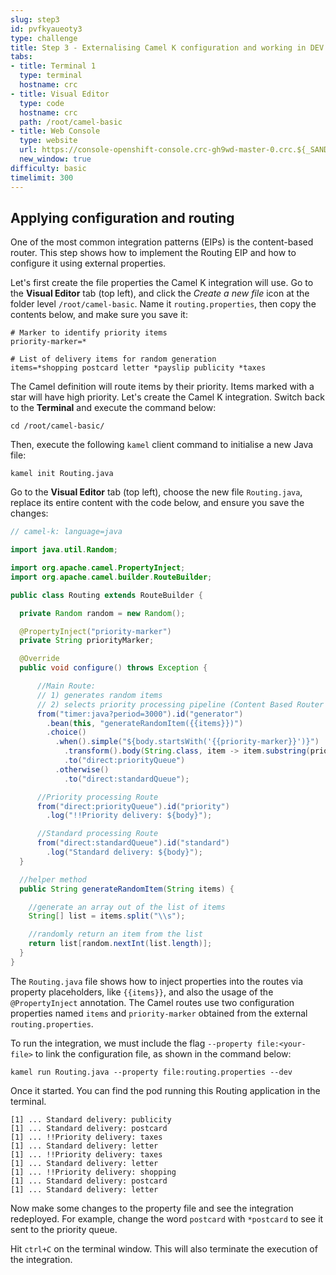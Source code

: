```yaml
---
slug: step3
id: pvfkyaueoty3
type: challenge
title: Step 3 - Externalising Camel K configuration and working in DEV mode
tabs:
- title: Terminal 1
  type: terminal
  hostname: crc
- title: Visual Editor
  type: code
  hostname: crc
  path: /root/camel-basic
- title: Web Console
  type: website
  url: https://console-openshift-console.crc-gh9wd-master-0.crc.${_SANDBOX_ID}.instruqt.io
  new_window: true
difficulty: basic
timelimit: 300
---
```

## Applying configuration and routing

One of the most common integration patterns (EIPs) is the content-based router. This step shows how to implement the Routing EIP and how to configure it using external properties.

Let's first create the file properties the Camel K integration will use.
Go to the **Visual Editor** tab (top left), and click the *Create a new file* icon at the folder level `/root/camel-basic`. Name it `routing.properties`, then copy the contents below, and make sure you save it:

```properties
# Marker to identify priority items
priority-marker=*

# List of delivery items for random generation
items=*shopping postcard letter *payslip publicity *taxes
```

The Camel definition will route items by their priority. Items marked with a star will have high priority. Let's create the Camel K integration. Switch back to the **Terminal** and execute the command below:

```
cd /root/camel-basic/
```

Then, execute the following `kamel` client command to initialise a new Java file:

```
kamel init Routing.java
```

Go to the **Visual Editor** tab (top left), choose the new file `Routing.java`, replace its entire content with the code below, and ensure you save the changes:

```java
// camel-k: language=java

import java.util.Random;

import org.apache.camel.PropertyInject;
import org.apache.camel.builder.RouteBuilder;

public class Routing extends RouteBuilder {

  private Random random = new Random();

  @PropertyInject("priority-marker")
  private String priorityMarker;

  @Override
  public void configure() throws Exception {

      //Main Route:
      // 1) generates random items
      // 2) selects priority processing pipeline (Content Based Router EIP)
      from("timer:java?period=3000").id("generator")
        .bean(this, "generateRandomItem({{items}})")
        .choice()
          .when().simple("${body.startsWith('{{priority-marker}}')}")
            .transform().body(String.class, item -> item.substring(priorityMarker.length()))
            .to("direct:priorityQueue")
          .otherwise()
            .to("direct:standardQueue");

      //Priority processing Route
      from("direct:priorityQueue").id("priority")
        .log("!!Priority delivery: ${body}");

      //Standard processing Route
      from("direct:standardQueue").id("standard")
        .log("Standard delivery: ${body}");
  }

  //helper method
  public String generateRandomItem(String items) {

    //generate an array out of the list of items
    String[] list = items.split("\\s");

    //randomly return an item from the list
    return list[random.nextInt(list.length)];
  }
}
```

The `Routing.java` file shows how to inject properties into the routes via property placeholders, like `{{items}}`, and also the usage of the `@PropertyInject` annotation.
The Camel routes use two configuration properties named `items` and `priority-marker` obtained from the external `routing.properties`.

To run the integration, we must include the flag `--property file:<your-file>` to link the configuration file, as shown in the command below:

```
kamel run Routing.java --property file:routing.properties --dev
```
Once it started. You can find the pod running this Routing application in the terminal.

```
[1] ... Standard delivery: publicity
[1] ... Standard delivery: postcard
[1] ... !!Priority delivery: taxes
[1] ... Standard delivery: letter
[1] ... !!Priority delivery: taxes
[1] ... Standard delivery: letter
[1] ... !!Priority delivery: shopping
[1] ... Standard delivery: postcard
[1] ... Standard delivery: letter
```

Now make some changes to the property file and see the integration redeployed.
For example, change the word `postcard` with `*postcard` to see it sent to the priority queue.

Hit `ctrl+C` on the terminal window. This will also terminate the execution of the integration.
